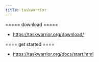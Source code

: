 ```yaml
---
title: taskwarrior
---
```


===== download =====
* https://taskwarrior.org/download/

==== get started ====
* https://taskwarrior.org/docs/start.html

